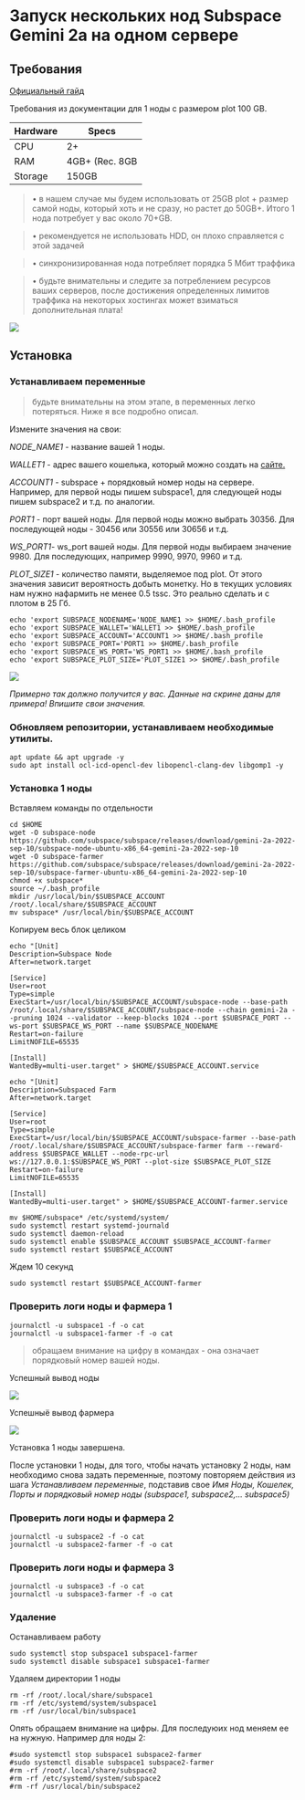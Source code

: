 # Запуск нескольких нод Subspace Gemini 2a на одном сервере


## Требования

[Официальный гайд](https://docs.subspace.network/protocol/farm/farming/)

Требования из документации для 1 ноды с размером plot 100 GB.


Hardware  | Specs
------------- | -------------
CPU  | 2+
RAM | 4GB+ (Rec. 8GB
Storage | 150GB

>• в нашем случае мы будем использовать от 25GB plot + размер самой ноды, который хоть и не сразу, но растет до 50GB+. Итого 1 нода потребует у вас около 70+GB.

>• рекомендуется не использовать HDD, он плохо справляется с этой задачей

>• синхронизированная нода потребляет порядка 5 Мбит траффика

>• будьте внимательны и следите за потреблением ресурсов ваших серверов, после достижения определенных лимитов траффика на некоторых хостингах может взиматься дополнительная плата!

![](https://i.imgur.com/tuSI1el.png)

## Установка
### Устанавливаем переменные

> будьте внимательны на этом этапе, в переменных легко потеряться. Ниже я все подробно описал.

Измените значения на свои:

*NODE_NAME1* - название вашей 1 ноды.

*WALLET1* - адрес вашего кошелька, который можно создать на [сайте.](https://polkadot.js.org/apps/?rpc=wss%3A%2F%2Feu-2.gemini-2a.subspace.network%2Fws#/accounts) 

*ACCOUNT1* - subspace + порядковый номер ноды на сервере. Например, для первой ноды пишем subspace1, для следующей ноды пишем subspace2 и т.д. по аналогии.

*PORT1* - порт вашей ноды. Для первой ноды можно выбрать 30356. Для последующей ноды - 30456 или 30556 или 30656 и т.д.

*WS_PORT1*- ws_port вашей ноды. Для первой ноды выбираем значение 9980. Для последующих, например 9990, 9970, 9960 и т.д.

*PLOT_SIZE1* - количество памяти, выделяемое под plot. От этого значения зависит вероятность добыть монетку. Но в текущих условиях нам нужно нафармить не менее 0.5 tssc. Это реально сделать и с плотом в 25 Гб. 

```
echo 'export SUBSPACE_NODENAME='NODE_NAME1 >> $HOME/.bash_profile
echo 'export SUBSPACE_WALLET='WALLET1 >> $HOME/.bash_profile
echo 'export SUBSPACE_ACCOUNT='ACCOUNT1 >> $HOME/.bash_profile
echo 'export SUBSPACE_PORT='PORT1 >> $HOME/.bash_profile
echo 'export SUBSPACE_WS_PORT='WS_PORT1 >> $HOME/.bash_profile
echo 'export SUBSPACE_PLOT_SIZE='PLOT_SIZE1 >> $HOME/.bash_profile
```

![](https://i.imgur.com/Xo8N2tI.png)

*Примерно так должно получится у вас. Данные на скрине даны для примера! Впишите свои значения.* 

### Обновляем репозитории, устанавливаем необходимые утилиты.

```
apt update && apt upgrade -y
sudo apt install ocl-icd-opencl-dev libopencl-clang-dev libgomp1 -y
```

### Установка 1 ноды

Вставляем команды по отдельности

```
cd $HOME
wget -O subspace-node https://github.com/subspace/subspace/releases/download/gemini-2a-2022-sep-10/subspace-node-ubuntu-x86_64-gemini-2a-2022-sep-10
wget -O subspace-farmer https://github.com/subspace/subspace/releases/download/gemini-2a-2022-sep-10/subspace-farmer-ubuntu-x86_64-gemini-2a-2022-sep-10
chmod +x subspace*
source ~/.bash_profile
mkdir /usr/local/bin/$SUBSPACE_ACCOUNT /root/.local/share/$SUBSPACE_ACCOUNT
mv subspace* /usr/local/bin/$SUBSPACE_ACCOUNT
```

Копируем весь блок целиком

```
echo "[Unit]
Description=Subspace Node
After=network.target

[Service]
User=root
Type=simple
ExecStart=/usr/local/bin/$SUBSPACE_ACCOUNT/subspace-node --base-path /root/.local/share/$SUBSPACE_ACCOUNT/subspace-node --chain gemini-2a --pruning 1024 --validator --keep-blocks 1024 --port $SUBSPACE_PORT --ws-port $SUBSPACE_WS_PORT --name $SUBSPACE_NODENAME
Restart=on-failure
LimitNOFILE=65535

[Install]
WantedBy=multi-user.target" > $HOME/$SUBSPACE_ACCOUNT.service
```


```
echo "[Unit]
Description=Subspaced Farm
After=network.target

[Service]
User=root
Type=simple
ExecStart=/usr/local/bin/$SUBSPACE_ACCOUNT/subspace-farmer --base-path /root/.local/share/$SUBSPACE_ACCOUNT/subspace-farmer farm --reward-address $SUBSPACE_WALLET --node-rpc-url ws://127.0.0.1:$SUBSPACE_WS_PORT --plot-size $SUBSPACE_PLOT_SIZE 
Restart=on-failure
LimitNOFILE=65535

[Install]
WantedBy=multi-user.target" > $HOME/$SUBSPACE_ACCOUNT-farmer.service
```

```
mv $HOME/subspace* /etc/systemd/system/ 
sudo systemctl restart systemd-journald
sudo systemctl daemon-reload 
sudo systemctl enable $SUBSPACE_ACCOUNT $SUBSPACE_ACCOUNT-farmer 
sudo systemctl restart $SUBSPACE_ACCOUNT 

```

Ждем 10 секунд

```
sudo systemctl restart $SUBSPACE_ACCOUNT-farmer
```




### Проверить логи ноды и фармера 1

```
journalctl -u subspace1 -f -o cat
journalctl -u subspace1-farmer -f -o cat

```

> обращаем внимание на цифру в командах - она означает порядковый номер вашей ноды.


Успешный вывод ноды

![](https://i.imgur.com/Ro7IlWg.png)

Успешныё вывод фармера

![](https://i.imgur.com/lxIxnIC.png)



Установка 1 ноды завершена.

После установки 1 ноды, для того, чтобы начать установку 2 ноды, нам необходимо снова задать переменные, поэтому повторяем действия из шага *Устанавливаем переменные*, подставив свое *Имя Ноды, Кошелек, Порты и порядковый номер ноды* _(subspace1, subspace2,... subspace5)_

### Проверить логи ноды и фармера 2

```
journalctl -u subspace2 -f -o cat
journalctl -u subspace2-farmer -f -o cat
```

### Проверить логи ноды и фармера 3

```
journalctl -u subspace3 -f -o cat
journalctl -u subspace3-farmer -f -o cat
```

### Удаление 

Останавливаем работу

```
sudo systemctl stop subspace1 subspace1-farmer
sudo systemctl disable subspace1 subspace1-farmer
```
Удаляем директории 1 ноды
```
rm -rf /root/.local/share/subspace1
rm -rf /etc/systemd/system/subspace1
rm -rf /usr/local/bin/subspace1
```

Опять обращаем внимание на цифры. Для последуюих нод меняем ее на нужную. Например для ноды 2:

```
#sudo systemctl stop subspace1 subspace2-farmer
#sudo systemctl disable subspace1 subspace2-farmer
#rm -rf /root/.local/share/subspace2
#rm -rf /etc/systemd/system/subspace2
#rm -rf /usr/local/bin/subspace2
```

